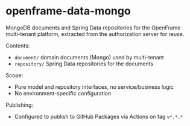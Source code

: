 # openframe-data-mongo

MongoDB documents and Spring Data repositories for the OpenFrame multi-tenant platform, extracted from the authorization
server for reuse.

Contents:

- `document/` domain documents (Mongo) used by multi-tenant
- `repository/` Spring Data repositories for the documents

Scope:

- Pure model and repository interfaces, no service/business logic
- No environment-specific configuration

Publishing:

- Configured to publish to GitHub Packages via Actions on tag `v*.*.*`
